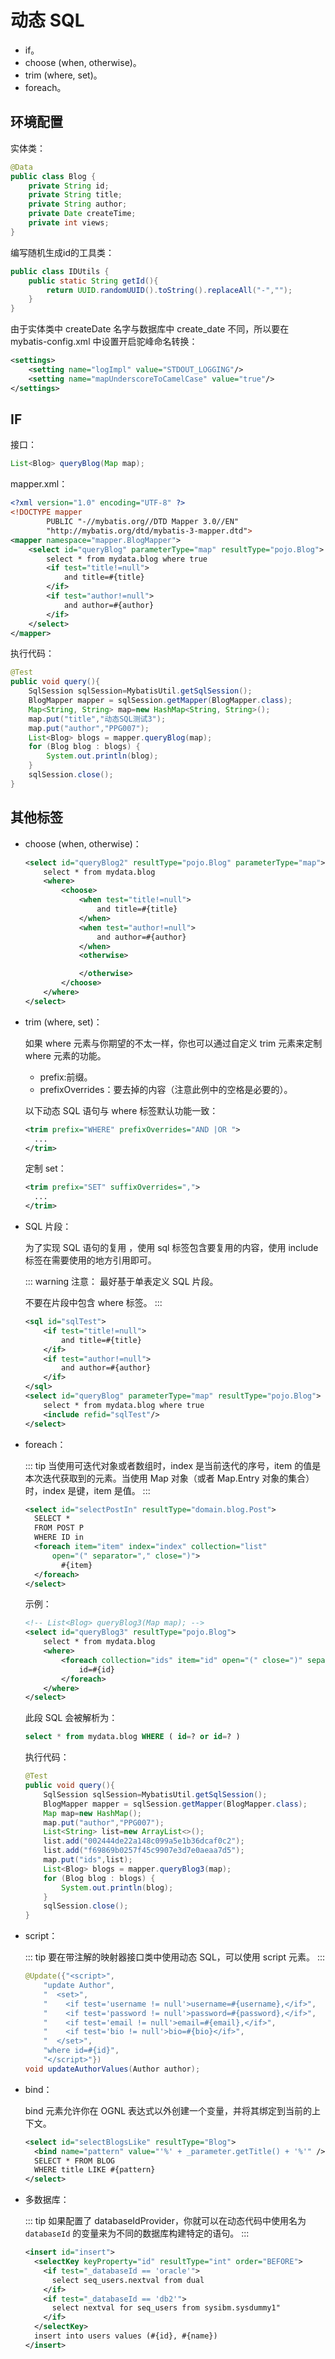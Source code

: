# 动态 SQL

- if。
- choose (when, otherwise)。
- trim (where, set)。
- foreach。

## 环境配置

实体类：

```java
@Data
public class Blog {
    private String id;
    private String title;
    private String author;
    private Date createTime;
    private int views;
}
```

编写随机生成id的工具类：

```java
public class IDUtils {
    public static String getId(){
        return UUID.randomUUID().toString().replaceAll("-","");
    }
}
```

由于实体类中 createDate 名字与数据库中 create_date 不同，所以要在 mybatis-config.xml 中设置开启驼峰命名转换：

```xml
<settings>
    <setting name="logImpl" value="STDOUT_LOGGING"/>
    <setting name="mapUnderscoreToCamelCase" value="true"/>
</settings>
```

## IF

接口：

```java
List<Blog> queryBlog(Map map);
```

mapper.xml：

```xml
<?xml version="1.0" encoding="UTF-8" ?>
<!DOCTYPE mapper
        PUBLIC "-//mybatis.org//DTD Mapper 3.0//EN"
        "http://mybatis.org/dtd/mybatis-3-mapper.dtd">
<mapper namespace="mapper.BlogMapper">
    <select id="queryBlog" parameterType="map" resultType="pojo.Blog">
        select * from mydata.blog where true
        <if test="title!=null">
            and title=#{title}
        </if>
        <if test="author!=null">
            and author=#{author}
        </if>
    </select>
</mapper>
```

执行代码：

```java
@Test
public void query(){
    SqlSession sqlSession=MybatisUtil.getSqlSession();
    BlogMapper mapper = sqlSession.getMapper(BlogMapper.class);
    Map<String, String> map=new HashMap<String, String>();
    map.put("title","动态SQL测试3");
    map.put("author","PPG007");
    List<Blog> blogs = mapper.queryBlog(map);
    for (Blog blog : blogs) {
        System.out.println(blog);
    }
    sqlSession.close();
}
```

## 其他标签

- choose (when, otherwise)：

  ```xml
  <select id="queryBlog2" resultType="pojo.Blog" parameterType="map">
      select * from mydata.blog
      <where>
          <choose>
              <when test="title!=null">
                  and title=#{title}
              </when>
              <when test="author!=null">
                  and author=#{author}
              </when>
              <otherwise>

              </otherwise>
          </choose>
      </where>
  </select>
  ```

- trim (where, set)：

  如果 where 元素与你期望的不太一样，你也可以通过自定义 trim 元素来定制 where 元素的功能。

  - prefix:前缀。
  - prefixOverrides：要去掉的内容（注意此例中的空格是必要的）。

  以下动态 SQL 语句与 where 标签默认功能一致：

  ```xml
  <trim prefix="WHERE" prefixOverrides="AND |OR ">
    ...
  </trim>
  ```

  定制 set：

  ```xml
  <trim prefix="SET" suffixOverrides=",">
    ...
  </trim>
  ```

- SQL 片段：

  为了实现 SQL 语句的复用 ，使用 sql 标签包含要复用的内容，使用 include 标签在需要使用的地方引用即可。

  ::: warning 注意：
  最好基于单表定义 SQL 片段。

  不要在片段中包含 where 标签。
  :::

  ```xml
  <sql id="sqlTest">
      <if test="title!=null">
          and title=#{title}
      </if>
      <if test="author!=null">
          and author=#{author}
      </if>
  </sql>
  <select id="queryBlog" parameterType="map" resultType="pojo.Blog">
      select * from mydata.blog where true
      <include refid="sqlTest"/>
  </select>
  ```

- foreach：

  ::: tip
  当使用可迭代对象或者数组时，index 是当前迭代的序号，item 的值是本次迭代获取到的元素。当使用 Map 对象（或者 Map.Entry 对象的集合）时，index 是键，item 是值。
  :::

  ```xml
  <select id="selectPostIn" resultType="domain.blog.Post">
    SELECT *
    FROM POST P
    WHERE ID in
    <foreach item="item" index="index" collection="list"
        open="(" separator="," close=")">
          #{item}
    </foreach>
  </select>
  ```

  示例：

  ```xml
  <!-- List<Blog> queryBlog3(Map map); -->
  <select id="queryBlog3" resultType="pojo.Blog">
      select * from mydata.blog
      <where>
          <foreach collection="ids" item="id" open="(" close=")" separator="or">
              id=#{id}
          </foreach>
      </where>
  </select>
  ```

  此段 SQL 会被解析为：

  ```sql
  select * from mydata.blog WHERE ( id=? or id=? )
  ```

  执行代码：

  ```java
  @Test
  public void query(){
      SqlSession sqlSession=MybatisUtil.getSqlSession();
      BlogMapper mapper = sqlSession.getMapper(BlogMapper.class);
      Map map=new HashMap();
      map.put("author","PPG007");
      List<String> list=new ArrayList<>();
      list.add("002444de22a148c099a5e1b36dcaf0c2");
      list.add("f69869b0257f45c9907e3d7e0aeaa7d5");
      map.put("ids",list);
      List<Blog> blogs = mapper.queryBlog3(map);
      for (Blog blog : blogs) {
          System.out.println(blog);
      }
      sqlSession.close();
  }
  ```

- script：

  ::: tip
  要在带注解的映射器接口类中使用动态 SQL，可以使用 script 元素。
  :::

  ```java
  @Update({"<script>",
      "update Author",
      "  <set>",
      "    <if test='username != null'>username=#{username},</if>",
      "    <if test='password != null'>password=#{password},</if>",
      "    <if test='email != null'>email=#{email},</if>",
      "    <if test='bio != null'>bio=#{bio}</if>",
      "  </set>",
      "where id=#{id}",
      "</script>"})
  void updateAuthorValues(Author author);
  ```

- bind：

  bind 元素允许你在 OGNL 表达式以外创建一个变量，并将其绑定到当前的上下文。

  ```xml
  <select id="selectBlogsLike" resultType="Blog">
    <bind name="pattern" value="'%' + _parameter.getTitle() + '%'" />
    SELECT * FROM BLOG
    WHERE title LIKE #{pattern}
  </select>
  ```

- 多数据库：

  ::: tip
  如果配置了 databaseIdProvider，你就可以在动态代码中使用名为 `databaseId` 的变量来为不同的数据库构建特定的语句。
  :::

  ```xml
  <insert id="insert">
    <selectKey keyProperty="id" resultType="int" order="BEFORE">
      <if test="_databaseId == 'oracle'">
        select seq_users.nextval from dual
      </if>
      <if test="_databaseId == 'db2'">
        select nextval for seq_users from sysibm.sysdummy1"
      </if>
    </selectKey>
    insert into users values (#{id}, #{name})
  </insert>
  ```
